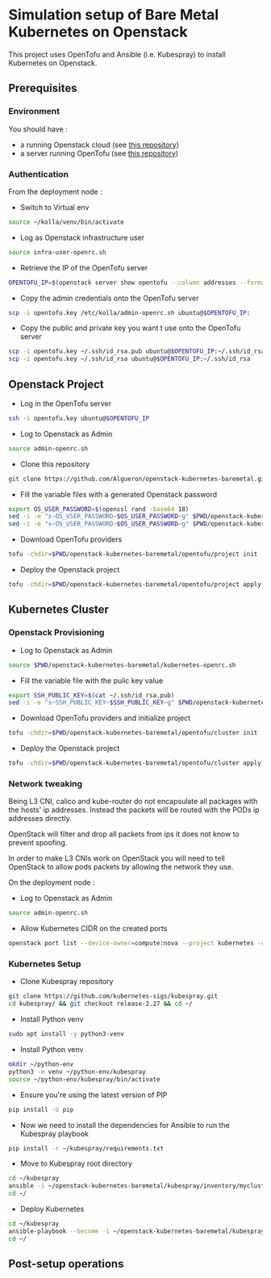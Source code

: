 # Simulation setup of Bare Metal Kubernetes on Openstack
This project uses OpenTofu and Ansible (i.e. Kubespray) to install Kubernetes on Openstack.

## Prerequisites

### Environment

You should have :
- a running Openstack cloud (see [this repository](https://github.com/Algueron/openstack-home))
- a server running OpenTofu (see [this repository](https://github.com/Algueron/openstack-opentofu))

### Authentication

From the deployment node :

- Switch to Virtual env
````bash
source ~/kolla/venv/bin/activate
````

- Log as Openstack infrastructure user
````bash
source infra-user-openrc.sh
````

- Retrieve the IP of the OpenTofu server
````bash
OPENTOFU_IP=$(openstack server show opentofu --column addresses --format json | jq --raw-output '.addresses."public-net"[0]')
````

- Copy the admin credentials onto the OpenTofu server
````bash
scp -i opentofu.key /etc/kolla/admin-openrc.sh ubuntu@$OPENTOFU_IP:
````

- Copy the public and private key you want t use onto the OpenTofu server
````bash
scp -i opentofu.key ~/.ssh/id_rsa.pub ubuntu@$OPENTOFU_IP:~/.ssh/id_rsa.pub
scp -i opentofu.key ~/.ssh/id_rsa ubuntu@$OPENTOFU_IP:~/.ssh/id_rsa
````

## Openstack Project

- Log in the OpenTofu server
````bash
ssh -i opentofu.key ubuntu@$OPENTOFU_IP
````

- Log to Openstack as Admin
````bash
source admin-openrc.sh
````

- Clone this repository
````bash
git clone https://github.com/Algueron/openstack-kubernetes-baremetal.git
````

- Fill the variable files with a generated Openstack password
````bash
export OS_USER_PASSWORD=$(openssl rand -base64 18)
sed -i -e "s~OS_USER_PASSWORD~$OS_USER_PASSWORD~g" $PWD/openstack-kubernetes-baremetal/project.tfvars
sed -i -e "s~OS_USER_PASSWORD~$OS_USER_PASSWORD~g" $PWD/openstack-kubernetes-baremetal/kubernetes-openrc.sh
````

- Download OpenTofu providers
````bash
tofu -chdir=$PWD/openstack-kubernetes-baremetal/opentofu/project init
````

- Deploy the Openstack project
````bash
tofu -chdir=$PWD/openstack-kubernetes-baremetal/opentofu/project apply -var-file=$PWD/openstack-kubernetes-baremetal/project.tfvars
````

## Kubernetes Cluster

### Openstack Provisioning

- Log to Openstack as Admin
````bash
source $PWD/openstack-kubernetes-baremetal/kubernetes-openrc.sh
````

- Fill the variable file with the pulic key value
````bash
export SSH_PUBLIC_KEY=$(cat ~/.ssh/id_rsa.pub)
sed -i -e "s~SSH_PUBLIC_KEY~$SSH_PUBLIC_KEY~g" $PWD/openstack-kubernetes-baremetal/cluster.tfvars
````

- Download OpenTofu providers and initialize project
````bash
tofu -chdir=$PWD/openstack-kubernetes-baremetal/opentofu/cluster init
````

- Deploy the Openstack project
````bash
tofu -chdir=$PWD/openstack-kubernetes-baremetal/opentofu/cluster apply -var-file=$PWD/openstack-kubernetes-baremetal/cluster.tfvars
````

### Network tweaking

Being L3 CNI, calico and kube-router do not encapsulate all packages with the hosts' ip addresses. Instead the packets will be routed with the PODs ip addresses directly.

OpenStack will filter and drop all packets from ips it does not know to prevent spoofing.

In order to make L3 CNIs work on OpenStack you will need to tell OpenStack to allow pods packets by allowing the network they use.

On the deployment node :

- Log to Openstack as Admin
````bash
source admin-openrc.sh
````

- Allow Kubernetes CIDR on the created ports
````bash
openstack port list --device-owner=compute:nova --project kubernetes -c ID -f value | xargs -tI@ openstack port set @ --allowed-address ip-address=10.233.0.0/18 --allowed-address ip-address=10.233.64.0/18
````

### Kubernetes Setup

- Clone Kubespray repository
````bash
git clone https://github.com/kubernetes-sigs/kubespray.git
cd kubespray/ && git checkout release-2.27 && cd ~/
````

- Install Python venv
````bash
sudo apt install -y python3-venv
````

- Install Python venv
````bash
mkdir ~/python-env
python3 -m venv ~/python-env/kubespray
source ~/python-env/kubespray/bin/activate
````

- Ensure you're using the latest version of PIP
````bash
pip install -U pip
````

- Now we need to install the dependencies for Ansible to run the Kubespray playbook
````bash
pip install -r ~/kubespray/requirements.txt
````

- Move to Kubespray root directory
````bash
cd ~/kubespray
ansible -i ~/openstack-kubernetes-baremetal/kubespray/inventory/mycluster/inventory.ini -m ping all
cd ~/
````

- Deploy Kubernetes
````bash
cd ~/kubespray
ansible-playbook --become -i ~/openstack-kubernetes-baremetal/kubespray/inventory/mycluster/inventory.ini cluster.yml
cd ~/
````

## Post-setup operations
